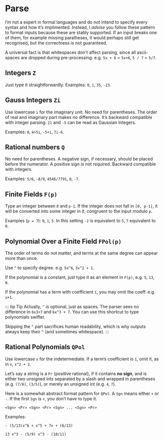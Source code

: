 # Parse

I’m not a expert in formal languages and do not intend to specify every syntax and
how it’s implimented.
Instead, I _advise_ you follow these pattern to format inputs because these are
stably supported. If an input breaks one of them, for example missing paratheses,
it would perhaps still get recognised, but the correctness is not guaranteed.

A universal fact is that whitespaces don’t affect parsing, since all ascii-spaces
are dropped during pre-processing. e.g. `5x + 6` = `5x+6`, `5 / 7` = `5/7`. 

## Integers `Z`

Just type it straightforwardly. Examples: `0`, `1`, `35`, `-23`.

## Gauss Integers `Zi`

Use lowercase `i` for the imaginary unit. No need for parentheses. The order of real and imaginary part makes no difference. It’s backward compatible with integer parsing: `21` and `-5` can be read as Gaussian Integers.

Examples: `0`, `4+5i`, `-5+i`, `7i-6`.

## Rational numbers `Q`

No need for parentheses. A negative sign, if necessary, should be placed before the numerator.
A positive sign is not required. Backward compatible with integers.

Examples: `5/6`, `-8/9`, `4546/7791`, `0`, `-7`.

## Finite Fields `F(p)`
Type an integer between `0` and `p-1`. If the integer does not fall in `[0, p-1]`, 
it will be converted into some integer in it, congruent to the input modulo `p`.

Examples (`p = 7`): `0`, `1`, `5`. In this setting `-2` is equivalent to `5`,
`7` equivalent to `0`.

## Polynomial Over a Finite Field `FPol(p)`

The order of terms do not matter, and terms at the same degree can appear more than once. 

Use `^` to specify degree. e.g. `5x^6`, `3x^2 + 1`.

If the polynomial is a constant, just type it as an element in `F(p)`, e.g. `5`, `13`, `0`.

If the polynomial has a term with coefficient `1`, you may omit the coeff. e.g. `x+1`.

::: tip Tip
Actually, `^` is optional, just as spaces. 
The parser sees no difference in `6x3+7` and `6x^3 + 7`.
You can use this shortcut to type polynomials swifter. 

Skipping the `^` part sacrifices human readability, which is why outputs always keep their `^` (and sometimes whitespace).
:::

## Rational Polynomials `QPol`

Use lowercase `x` for the indetermediate. If a term’s coefficient is `1`, omit it, as in `x`, `x^2 + 1`.

Let’s say a string is a `Pr` (positive rational), if it contains **no sign**, and is either two unsigned ints separated by a slash and wrapped in parentheses (e.g. `(7/6)`, `(3/5)`), or merely an unsigned int (e.g. `4`, `7`).

Here is a somewhat abstract format pattern for `QPol`. A `Sgn` means either `+` or `-`. If the first `Sgn` is `+`, you don’t have to type it.
```
<Sgn> <Pr> <Sgn> <Pr> <Sgn> ... <Sgn> <Pr>
```

Examples:
```
- (5/13)x^6 + x^5 + 7x + (6/13)

13 x^3 - (5/9) x^3 - (10/11)
```